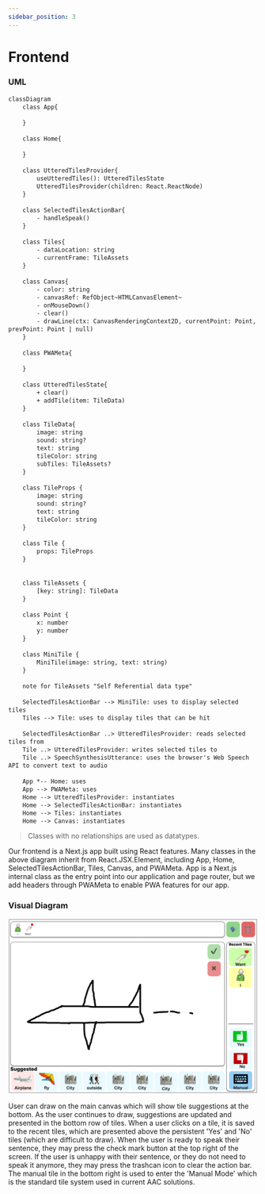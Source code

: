 ```yaml
---
sidebar_position: 3
---
```


# Frontend


### UML

```mermaid
classDiagram
    class App{

    }

    class Home{

    }

    class UtteredTilesProvider{
        useUtteredTiles(): UtteredTilesState
        UtteredTilesProvider(children: React.ReactNode)
    }

    class SelectedTilesActionBar{
        - handleSpeak()
    }

    class Tiles{
        - dataLocation: string
        - currentFrame: TileAssets
    }

    class Canvas{
        - color: string
        - canvasRef: RefObject~HTMLCanvasElement~
        - onMouseDown()
        - clear()
        - drawLine(ctx: CanvasRenderingContext2D, currentPoint: Point, prevPoint: Point | null)
    }

    class PWAMeta{

    }

    class UtteredTilesState{
        + clear()
        + addTile(item: TileData)
    }

    class TileData{
        image: string
        sound: string?
        text: string
        tileColor: string
        subTiles: TileAssets?
    }

    class TileProps {
        image: string
        sound: string?
        text: string
        tileColor: string
    }

    class Tile {
        props: TileProps
    }


    class TileAssets {
        [key: string]: TileData
    }

    class Point {
        x: number
        y: number
    }

    class MiniTile {
        MiniTile(image: string, text: string)
    }

    note for TileAssets "Self Referential data type"

    SelectedTilesActionBar --> MiniTile: uses to display selected tiles
    Tiles --> Tile: uses to display tiles that can be hit

    SelectedTilesActionBar ..> UtteredTilesProvider: reads selected tiles from
    Tile ..> UtteredTilesProvider: writes selected tiles to
    Tile ..> SpeechSynthesisUtterance: uses the browser's Web Speech API to convert text to audio

    App *-- Home: uses
    App --> PWAMeta: uses
    Home --> UtteredTilesProvider: instantiates
    Home --> SelectedTilesActionBar: instantiates
    Home --> Tiles: instantiates
    Home --> Canvas: instantiates
```

> Classes with no relationships are used as datatypes.

Our frontend is a Next.js app built using React features. Many classes in the above diagram inherit from React.JSX.Element, including App, Home, SelectedTilesActionBar, Tiles, Canvas, and PWAMeta. App is a Next.js internal class as the entry point into our application and page router, but we add headers through PWAMeta to enable PWA features for our app.


### Visual Diagram
![Alt text](../../static/img/screenshots/wireframe.png)

User can draw on the main canvas which will show tile suggestions at the bottom. As the user continues to draw, suggestions are updated and presented in the bottom row of tiles. When a user clicks on a tile, it is saved to the recent tiles, which are presented above the persistent 'Yes' and 'No' tiles (which are difficult to draw). When the user is ready to speak their sentence, they may press the check mark button at the top right of the screen. If the user is unhappy with their sentence, or they do not need to speak it anymore, they may press the trashcan icon to clear the action bar. The manual tile in the bottom right is used to enter the 'Manual Mode' which is the standard tile system used in current AAC solutions.

